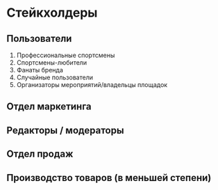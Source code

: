 # Стейкхолдеры

## Пользователи
1. Профессиональные спортсмены
2. Спортсмены-любители
3. Фанаты бренда
4. Случайные пользователи
5. Организаторы мероприятий/владельцы площадок

## Отдел маркетинга
## Редакторы / модераторы
## Отдел продаж
## Производство товаров (в меньшей степени)